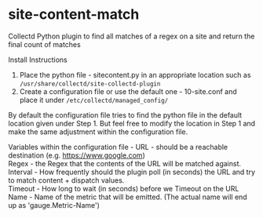 # site-content-match
Collectd Python plugin to find all matches of a regex on a site and return the final count of matches



Install Instructions
1. Place the python file - sitecontent.py in an appropriate location such as `/usr/share/collectd/site-collectd-plugin`
2. Create a configuration file or use the default one - 10-site.conf and place it under `/etc/collectd/managed_config/`

By default the configuration file tries to find the python file in the default location given under Step 1. But feel free to modify the location in Step 1 and make the same adjustment within the configuration file.

Variables within the configuration file - 
URL - should be a reachable destination (e.g. https://www.google.com) <br>
Regex - the Regex that the contents of the URL will be matched against. <br>
Interval - How frequently should the plugin poll (in seconds) the URL and try to match content + dispatch values. <br>
Timeout - How long to wait (in seconds) before we Timeout on the URL <br>
Name - Name of the metric that will be emitted. (The actual name will end up as 'gauge.Metric-Name') <br>
